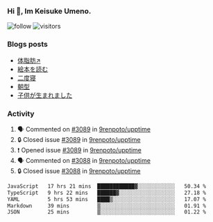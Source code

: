 ### Hi 👋, Im Keisuke Umeno.

<!--
**9renpoto/9renpoto** is a ✨ _special_ ✨ repository because its `README.md` (this file) appears on your GitHub profile.

Here are some ideas to get you started:

- 🔭 I’m currently working on ...
- 🌱 I’m currently learning ...
- 👯 I’m looking to collaborate on ...
- 🤔 I’m looking for help with ...
- 💬 Ask me about ...
- 📫 How to reach me: ...
- 😄 Pronouns: ...
- ⚡ Fun fact: ...
-->

![follow](https://img.shields.io/github/followers/9renpoto?label=Follow&style=social)
![visitors](https://komarev.com/ghpvc/?username=9renpoto&label=Profile%20views&color=0e75b6&style=flat)

### Blogs posts

<!-- BLOG-POST-LIST:START -->
- [体脂肪↗](https://9renpoto.win/entry/2024/08/12/gaining_fat)
- [絵本を読む](https://9renpoto.win/entry/2024/07/26/picture_book)
- [二度寝](https://9renpoto.win/entry/2024/07/18/going_back_to_sleep)
- [朝型](https://9renpoto.win/entry/2024/05/29/im-an-early)
- [子供が生まれました](https://9renpoto.win/entry/2024/04/18/hello-world)
<!-- BLOG-POST-LIST:END -->

### Activity

<!--START_SECTION:activity-->
1. 🗣 Commented on [#3089](https://github.com/9renpoto/upptime/issues/3089#issuecomment-2307779247) in [9renpoto/upptime](https://github.com/9renpoto/upptime)
2. 🔒 Closed issue [#3089](https://github.com/9renpoto/upptime/issues/3089) in [9renpoto/upptime](https://github.com/9renpoto/upptime)
3. ❗ Opened issue [#3089](https://github.com/9renpoto/upptime/issues/3089) in [9renpoto/upptime](https://github.com/9renpoto/upptime)
4. 🗣 Commented on [#3088](https://github.com/9renpoto/upptime/issues/3088#issuecomment-2307741882) in [9renpoto/upptime](https://github.com/9renpoto/upptime)
5. 🔒 Closed issue [#3088](https://github.com/9renpoto/upptime/issues/3088) in [9renpoto/upptime](https://github.com/9renpoto/upptime)
<!--END_SECTION:activity-->

<!--START_SECTION:waka-->

```txt
JavaScript   17 hrs 21 mins  ████████████▓░░░░░░░░░░░░   50.34 %
TypeScript   9 hrs 22 mins   ██████▓░░░░░░░░░░░░░░░░░░   27.18 %
YAML         5 hrs 53 mins   ████▒░░░░░░░░░░░░░░░░░░░░   17.07 %
Markdown     39 mins         ▒░░░░░░░░░░░░░░░░░░░░░░░░   01.91 %
JSON         25 mins         ▒░░░░░░░░░░░░░░░░░░░░░░░░   01.22 %
```

<!--END_SECTION:waka-->
